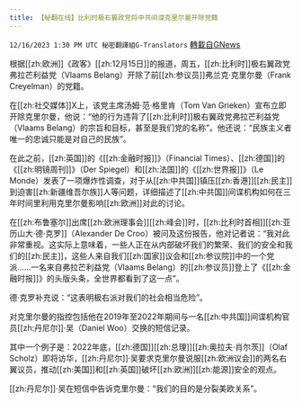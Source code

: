 ```yaml
---
title: 【秘翻在线】比利时极右翼政党将中共间谍克里尔曼开除党籍
---
```

`12/16/2023 1:30 PM UTC 秘密翻譯組G-Translators` [轉載自GNews](https://gnews.org/articles/2117511)

根据[[zh:欧洲]]《政客》[[zh:12月15日]]的报道，周五，[[zh:比利时]]极右翼政党弗拉芒利益党（Vlaams Belang）开除了前[[zh:参议员]]弗兰克·克里尔曼（Frank Creyelman）的党籍。

在[[zh:社交媒体]]X上，该党主席汤姆·范·格里肯（Tom Van Grieken）宣布立即开除克里尔曼，他说：“他的行为违背了[[zh:比利时]]极右翼政党弗拉芒利益党（Vlaams Belang）的宗旨和目标，甚至是我们党的名称”。他还说：“民族主义者唯一的忠诚只能是对自己的民族”。

在此之前，[[zh:英国]]的《[[zh:金融时报]]》（Financial Times）、[[zh:德国]]的《[[zh:明镜周刊]]》（Der Spiegel）和[[zh:法国]]的《[[zh:世界报]]》（Le Monde）发表了一项爆炸性调查，对于从[[zh:中共国]]镇压[[zh:香港]][[zh:民主]]到迫害[[zh:新疆维吾尔族]]人等问题，详细描述了[[zh:中共国]]间谍机构如何在三年时间里利用克里尔曼影响[[zh:欧洲]]对此的讨论。

在[[zh:布鲁塞尔]]出席[[zh:欧洲理事会]][[zh:峰会]]时，[[zh:比利时首相]][[zh:亚历山大·德·克罗]]（Alexander De Croo）被问及这份报告，他对记者说：“我对此非常重视。这实际上意味着，一些人正在从内部破坏我们的繁荣、我们的安全和我们的[[zh:民主]]，这些人来自我们[[zh:国家]]议会和[[zh:参议院]]中的一个党派......一名来自弗拉芒利益党（Vlaams Belang）的[[zh:参议员]]登上了《[[zh:金融时报]]》的头版头条，全世界都看到了这一点”。

德·克罗补充说：“这表明极右派对我们的社会相当危险”。

对克里尔曼的指控包括他在2019年至2022年期间与一名[[zh:中共国]]间谍机构官员[[zh:丹尼尔]]·吴（Daniel Woo）交换的短信记录。

其中一个例子是：2022年底，[[zh:德国]][[zh:总理]][[zh:奥拉夫·肖尔茨]]（Olaf Scholz）即将访华，[[zh:丹尼尔]]·吴要求克里尔曼说服[[zh:欧洲议会]]的两名右翼议员，推动[[zh:美国]]和[[zh:英国]]破坏[[zh:欧洲]][[zh:能源]]安全的观点。

[[zh:丹尼尔]]·吴在短信中告诉克里尔曼：“我们的目的是分裂美欧关系”。
